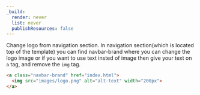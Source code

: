 ```yaml
---
_build:
  render: never
  list: never
  publishResources: false
---
```


Change logo from navigation section. In navigation section(which is located top of the template) you can find navbar-brand where you can change the logo image or if you want to use text insted of image then give your text on `a` tag, and remove the `img` tag.

```html
<a class="navbar-brand" href="index.html">
  <img src="images/logo.png" alt="alt-text" width="200px">
</a>
```